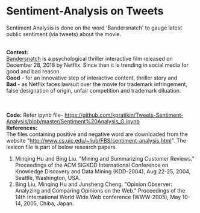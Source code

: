 # Sentiment-Analysis on Tweets
Sentiment Analysis is done on the word 'Bandersnatch' to gauge latest public sentiment (via tweets) about the movie.

<br><b>Context:</b><br>
<a href='https://en.wikipedia.org/wiki/Black_Mirror:_Bandersnatch'>Bandersnatch</a> is a psychological thriller interactive film released on December 28, 2018 by Netflix. Since then it is trending in social media for good and bad reason. 
<br><b>Good</b> - for an innovative step of interactive content, thriller story and 
<br><b>Bad</b>  - as Netflix faces lawsuit over the movie for trademark infringement, false designation of origin, unfair competition and trademark diluation.
<br>
<br>

<br><b>Code:</b> Refer ipynb file- https://github.com/kpratikin/Tweets-Sentiment-Analysis/blob/master/Sentiment%20Analysis_G.ipynb
<br><b>
References:</b><br>
The files containing positive and negative word are downloaded from the website "http://www.cs.uic.edu/~liub/FBS/sentiment-analysis.html". The lexicon file is part of below research papers. <br>
1. Minqing Hu and Bing Liu. "Mining and Summarizing Customer Reviews." Proceedings of the ACM SIGKDD International Conference on Knowledge Discovery and Data Mining (KDD-2004), Aug 22-25, 2004, Seattle, Washington, USA.<br>
2. Bing Liu, Minqing Hu and Junsheng Cheng. "Opinion Observer: Analyzing and Comparing Opinions on the Web." Proceedings of the 14th International World Wide Web conference (WWW-2005), May 10-14, 2005, Chiba, Japan.
